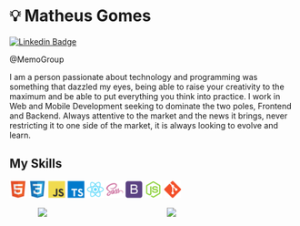 # :bulb: Matheus Gomes

[![Linkedin Badge](https://img.shields.io/badge/-LinkedIn-blue?style=for-the-badge&logo=Linkedin&logoColor=white&link=https://www.linkedin.com/in/devmatheusgr/)](https://www.linkedin.com/in/devmatheusgr/) 

@MemoGroup

I am a person passionate about technology and programming was something that dazzled my eyes, being able to raise your creativity to the maximum and be able to put everything you think into practice. I work in Web and Mobile Development seeking to dominate the two poles, Frontend and Backend. Always attentive to the market and the news it brings, never restricting it to one side of the market, it is always looking to evolve and learn.


## My Skills
<img src="https://raw.githubusercontent.com/devicons/devicon/master/icons/html5/html5-original.svg" alt="Html" width="30" height="30" style="max-width:100%;"></img>
<img src="https://raw.githubusercontent.com/devicons/devicon/master/icons/css3/css3-original.svg" alt="Css" width="30" height="30" style="max-width:100%;"></img>
<img src="https://raw.githubusercontent.com/devicons/devicon/master/icons/javascript/javascript-original.svg" alt="Javascript" width="30" height="30" style="max-width:100%;"></img>
<img src="https://raw.githubusercontent.com/devicons/devicon/master/icons/typescript/typescript-original.svg" alt="React" width="30" height="30" style="max-width:100%;"></img>
<img src="https://raw.githubusercontent.com/devicons/devicon/master/icons/react/react-original.svg" alt="React" width="30" height="30" style="max-width:100%;"></img>
 <img src="https://raw.githubusercontent.com/devicons/devicon/master/icons/sass/sass-original.svg" alt="sass" width="30" height="30" style="max-width:100%;"/>
<img src="https://raw.githubusercontent.com/devicons/devicon/master/icons/bootstrap/bootstrap-plain.svg" alt="Bootstrap" width="30" height="30" style="max-width:100%;"></img>
<img src="https://raw.githubusercontent.com/devicons/devicon/master/icons/nodejs/nodejs-original.svg" alt="NodeJS" width="30" height="30" style="max-width:100%;"></img>
<img src="https://raw.githubusercontent.com/devicons/devicon/master/icons/git/git-original.svg" alt="Git" width="30" height="30" style="max-width:100%;"></img>

<p><img width="45%" align="right" src="http://github-readme-streak-stats.herokuapp.com?user=devMatheus-Gomes&theme=dark&hide_border=true&background=0D1117&fire=40C9B6&ring=40C9B6&currStreakLabel=40C9B6)](https://git.io/streak-stats"/></p>

<p> <img width="45%" src="https://github-readme-stats.vercel.app/api/top-langs/?username=devMatheus-Gomes&layout=compact&langs_count=7&theme=dark"  align="right"/> </p>


